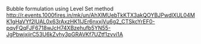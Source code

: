Bubble formulation using Level Set method
http://r.events.1000fires.in/mk/un/AhXlMUebTkKTX3akQOYBJPwdlXUL04MK1gHaVYf2lUAL0x63rAxzHK1IJEr6nxxjVu6g2_CTSkcYrEF0-pqyFQqFJF6718wJcH74XBzehufb5YN55-JgPbwjxjirC53U6kZvhy3pGRAVKf7UZtf1zvvi1A
